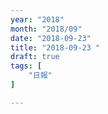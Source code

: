 ```yaml
---
year: "2018"
month: "2018/09"
date: "2018-09-23"
title: "2018-09-23 "
draft: true
tags: [
    "日報"
]

---
```


